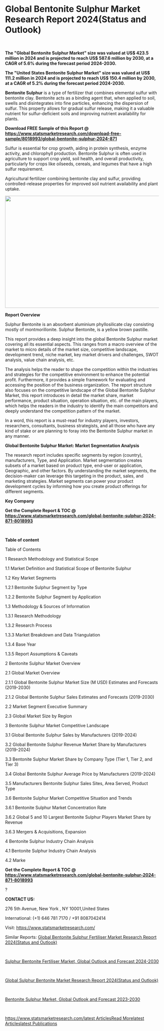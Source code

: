 <h1>Global Bentonite Sulphur Market Research Report 2024(Status and Outlook)</h1><br/><p><strong>The "Global Bentonite Sulphur Market" size was valued at US$ 423.5 million in 2024 and is projected to reach US$ 587.6 million by 2030, at a <strong>CAGR</strong> of 5.6% during the forecast period 2024-2030.</strong></p>
 
 
 
 <p><strong>The "United States Bentonite Sulphur Market" size was valued at US$ 111.2 million in 2024 and is projected to reach US$ 150.4 million by 2030, at a <strong>CAGR</strong> of 5.2% during the forecast period 2024-2030.</strong></p>
 
 
 
 <p><strong>Bentonite Sulphur</strong> is a type of fertilizer that combines elemental sulfur with bentonite clay. Bentonite acts as a binding agent that, when applied to soil, swells and disintegrates into fine particles, enhancing the dispersion of sulfur. This property allows for gradual sulfur release, making it a valuable nutrient for sulfur-deficient soils and improving nutrient availability for plants.</p>
 
 
 
 <p><strong>Download FREE Sample of this Report @ <a href="https://www.statsmarketresearch.com/download-free-sample/8018993/global-bentonite-sulphur-2024-871">https://www.statsmarketresearch.com/download-free-sample/8018993/global-bentonite-sulphur-2024-871</a></strong></p>
 
 
 
 <p>Sulfur is essential for crop growth, aiding in protein synthesis, enzyme activity, and chlorophyll production. Bentonite Sulphur is often used in agriculture to support crop yield, soil health, and overall productivity, particularly for crops like oilseeds, cereals, and legumes that have a high sulfur requirement.</p>
 
 
 
 <p>Agricultural fertilizer combining bentonite clay and sulfur, providing controlled-release properties for improved soil nutrient availability and plant uptake.</p>
 
 
 
 <p><img alt="" src="https://www.24marketreports.com/assets/report-images/BentoniteSulphurMarket.png" style="height:366px; width:731px" /></p>
 
 
 
 <p><strong>Report Overview</strong></p>
 
 
 
 <p>Sulphur Bentonite is an absorbent aluminium phyllosilicate clay consisting mostly of montmorillonite. Sulphur Bentonite, is a yellow brown pastille.</p>
 
 
 
 <p>This report provides a deep insight into the global Bentonite Sulphur market covering all its essential aspects. This ranges from a macro overview of the market to micro details of the market size, competitive landscape, development trend, niche market, key market drivers and challenges, SWOT analysis, value chain analysis, etc.</p>
 
 
 
 <p>The analysis helps the reader to shape the competition within the industries and strategies for the competitive environment to enhance the potential profit. Furthermore, it provides a simple framework for evaluating and accessing the position of the business organization. The report structure also focuses on the competitive landscape of the Global Bentonite Sulphur Market, this report introduces in detail the market share, market performance, product situation, operation situation, etc. of the main players, which helps the readers in the industry to identify the main competitors and deeply understand the competition pattern of the market.</p>
 
 
 
 <p>In a word, this report is a must-read for industry players, investors, researchers, consultants, business strategists, and all those who have any kind of stake or are planning to foray into the Bentonite Sulphur market in any manner.</p>
 
 
 
 <p><strong>Global Bentonite Sulphur Market: Market Segmentation Analysis</strong></p>
 
 
 
 <p>The research report includes specific segments by region (country), manufacturers, Type, and Application. Market segmentation creates subsets of a market based on product type, end-user or application, Geographic, and other factors. By understanding the market segments, the decision-maker can leverage this targeting in the product, sales, and marketing strategies. Market segments can power your product development cycles by informing how you create product offerings for different segments.</p>
 
 
 
 <p><strong>Key Company</strong></p>
 
 
 
 <div><b>Get the Complete Report & TOC @ <a href="https://www.statsmarketresearch.com/global-bentonite-sulphur-2024-871-8018993">https://www.statsmarketresearch.com/global-bentonite-sulphur-2024-871-8018993</a></b></div>
 
 
 
 <p><br />
 
 <b>Table of content</b></p>
 
 
 
 <p>Table of Contents<br />
 
 1 Research Methodology and Statistical Scope<br />
 
 1.1 Market Definition and Statistical Scope of Bentonite Sulphur<br />
 
 1.2 Key Market Segments<br />
 
 1.2.1 Bentonite Sulphur Segment by Type<br />
 
 1.2.2 Bentonite Sulphur Segment by Application<br />
 
 1.3 Methodology & Sources of Information<br />
 
 1.3.1 Research Methodology<br />
 
 1.3.2 Research Process<br />
 
 1.3.3 Market Breakdown and Data Triangulation<br />
 
 1.3.4 Base Year<br />
 
 1.3.5 Report Assumptions & Caveats<br />
 
 2 Bentonite Sulphur Market Overview<br />
 
 2.1 Global Market Overview<br />
 
 2.1.1 Global Bentonite Sulphur Market Size (M USD) Estimates and Forecasts (2019-2030)<br />
 
 2.1.2 Global Bentonite Sulphur Sales Estimates and Forecasts (2019-2030)<br />
 
 2.2 Market Segment Executive Summary<br />
 
 2.3 Global Market Size by Region<br />
 
 3 Bentonite Sulphur Market Competitive Landscape<br />
 
 3.1 Global Bentonite Sulphur Sales by Manufacturers (2019-2024)<br />
 
 3.2 Global Bentonite Sulphur Revenue Market Share by Manufacturers (2019-2024)<br />
 
 3.3 Bentonite Sulphur Market Share by Company Type (Tier 1, Tier 2, and Tier 3)<br />
 
 3.4 Global Bentonite Sulphur Average Price by Manufacturers (2019-2024)<br />
 
 3.5 Manufacturers Bentonite Sulphur Sales Sites, Area Served, Product Type<br />
 
 3.6 Bentonite Sulphur Market Competitive Situation and Trends<br />
 
 3.6.1 Bentonite Sulphur Market Concentration Rate<br />
 
 3.6.2 Global 5 and 10 Largest Bentonite Sulphur Players Market Share by Revenue<br />
 
 3.6.3 Mergers & Acquisitions, Expansion<br />
 
 4 Bentonite Sulphur Industry Chain Analysis<br />
 
 4.1 Bentonite Sulphur Industry Chain Analysis<br />
 
 4.2 Marke</p>
 
 
 
 <div><b>Get the Complete Report & TOC @ <a href="https://www.statsmarketresearch.com/global-bentonite-sulphur-2024-871-8018993">https://www.statsmarketresearch.com/global-bentonite-sulphur-2024-871-8018993</a></b></div>
 
 
 
 <p>? </p>
 
 
 
 <p><b>CONTACT US:</b><br />
 
 276 5th Avenue, New York , NY 10001,United States<br />
 
 International: (+1) 646 781 7170 / +91 8087042414<br />
 
 Visit: <a href="https://www.statsmarketresearch.com/">https://www.statsmarketresearch.com/</a><br />
 
 Similar Reports: <a href="https://www.statsmarketresearch.com/global-bentonite-sulphur-2024-871-8018993">Global Bentonite Sulphur Fertiliser Market Research Report 2024(Status and Outlook)</a><br />
 
 <br />
 
 <a href="https://www.statsmarketresearch.com/global-bentonite-sulphur-2024-871-8018993">Sulphur Bentonite Fertiliser Market, Global Outlook and Forecast 2024-2030</a><br />
 
 <br />
 
 <a href="https://www.statsmarketresearch.com/global-bentonite-sulphur-2024-871-8018993">Global Sulphur Bentonite Market Research Report 2024(Status and Outlook)</a><br />
 
 <br />
 
 <a href="https://www.statsmarketresearch.com/global-bentonite-sulphur-2024-871-8018993">Bentonite Sulphur Market, Global Outlook and Forecast 2023-2030</a><br />
 
 <br />
 
 <a href="https://gyeongbokgung.com">https://www.statsmarketresearch.com/</a><a href="https://hallyeomaritime.com">latest Articles</a><a href="https://jingwansa.com">Read More</a><a href="https://nguoiviet.jp/">latest Articles</a><a href="https://www.intelmarketresearch.com/">latest Publications</a></p>